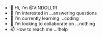 - 👋 Hi, I’m @VINDOLL1R
- 👀 I’m interested in ...answering questions 
- 🌱 I’m currently learning ...coding 
- 💞️ I’m looking to collaborate on ...nothing 
- 📫 How to reach me ...!help


